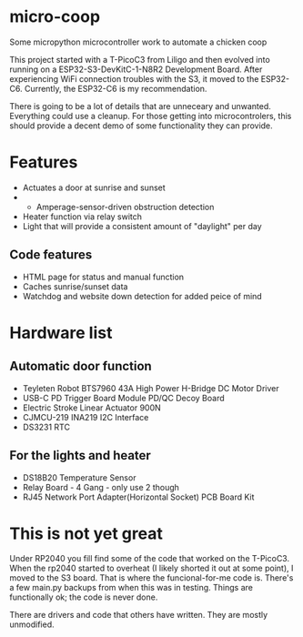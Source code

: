 # micro-coop
Some micropython microcontroller work to automate a chicken coop

This project started with a T-PicoC3 from Liligo and then evolved into running on a ESP32-S3-DevKitC-1-N8R2 Development Board.  After experiencing WiFi connection troubles with the S3, it moved to the ESP32-C6.  Currently, the ESP32-C6 is my recommendation.

There is going to be a lot of details that are unneceary and unwanted.  Everything could use a cleanup.  For those getting into microcontrolers, this should provide a decent demo of some functionality they can provide.

# Features
- Actuates a door at sunrise and sunset
- - Amperage-sensor-driven obstruction detection
- Heater function via relay switch
- Light that will provide a consistent amount of "daylight" per day

## Code features
- HTML page for status and manual function
- Caches sunrise/sunset data
- Watchdog and website down detection for added peice of mind

# Hardware list
## Automatic door function
- Teyleten Robot BTS7960 43A High Power H-Bridge DC Motor Driver
- USB-C PD Trigger Board Module PD/QC Decoy Board
- Electric Stroke Linear Actuator 900N
- CJMCU-219 INA219 I2C Interface
- DS3231 RTC

## For the lights and heater
- DS18B20 Temperature Sensor
- Relay Board - 4 Gang - only use 2 though
- RJ45 Network Port Adapter(Horizontal Socket) PCB Board Kit

# This is not yet great

Under RP2040 you fill find some of the code that worked on the T-PicoC3.  When the rp2040 started to overheat (I likely shorted it out at some point), I moved to the S3 board.  That is where the funcional-for-me code is.  There's a few main.py backups from when this was in testing.  Things are functionally ok; the code is never done.

There are drivers and code that others have written.  They are mostly unmodified.  
